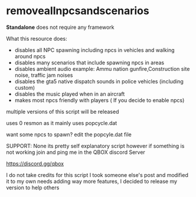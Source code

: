 # removeallnpcsandscenarios

**Standalone** does not require any framework

What this resource does:

- disables all NPC spawning including npcs in vehicles and walking around npcs
- disables many scenarios that include spawning npcs in areas 
- disables ambient audio example: Ammu nation gunfire,Construction site noise, traffic jam noises
- disables the gta5 native dispatch sounds in police vehicles (including custom)
- disables the music played when in an aircraft 
- makes most npcs friendly with players ( If you decide to enable npcs)

multiple versions of this script will be released


uses 0 resmon as it mainly uses popcycle.dat 

want some npcs to spawn? edit the popcyle.dat file


SUPPORT: None its pretty self explanatory script however if something is not working join and ping me in the QBOX discord Server

https://discord.gg/qbox


I do not take credits for this script I took someone else's post and modified it to my own needs adding way more features, I decided to release my version to help others
